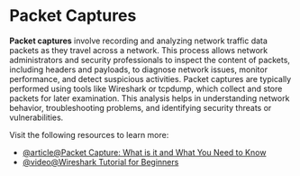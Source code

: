 # Packet Captures

**Packet captures** involve recording and analyzing network traffic data packets as they travel across a network. This process allows network administrators and security professionals to inspect the content of packets, including headers and payloads, to diagnose network issues, monitor performance, and detect suspicious activities. Packet captures are typically performed using tools like Wireshark or tcpdump, which collect and store packets for later examination. This analysis helps in understanding network behavior, troubleshooting problems, and identifying security threats or vulnerabilities.

Visit the following resources to learn more:

- [@article@Packet Capture: What is it and What You Need to Know](https://www.varonis.com/blog/packet-capture)
- [@video@Wireshark Tutorial for Beginners](https://www.youtube.com/watch?v=qTaOZrDnMzQ)